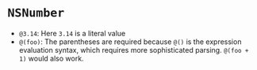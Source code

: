 # `NSNumber`

- `@3.14`: Here `3.14` is a literal value
- `@(foo)`: The parentheses are required because `@()` is the expression evaluation syntax, which requires more sophisticated parsing. `@(foo + 1)` would also work.
